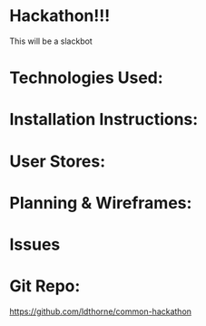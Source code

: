 # Hackathon!!!
This will be a slackbot

# Technologies Used:

# Installation Instructions:

# User Stores:

# Planning & Wireframes:

# Issues

# Git Repo:
https://github.com/ldthorne/common-hackathon
